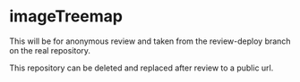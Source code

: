 # imageTreemap

This will be for anonymous review and taken from the review-deploy branch on the real repository.

This repository can be deleted and replaced after review to a public url.
